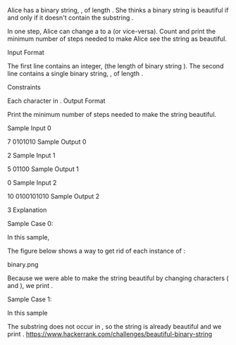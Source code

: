 Alice has a binary string, , of length . She thinks a binary string is beautiful if and only if it doesn't contain the substring .

In one step, Alice can change a  to a  (or vice-versa). Count and print the minimum number of steps needed to make Alice see the string as beautiful.

Input Format

The first line contains an integer,  (the length of binary string ). 
The second line contains a single binary string, , of length .

Constraints

Each character in .
Output Format

Print the minimum number of steps needed to make the string beautiful.

Sample Input 0

7
0101010
Sample Output 0

2
Sample Input 1

5
01100
Sample Output 1

0
Sample Input 2

10
0100101010
Sample Output 2

3
Explanation

Sample Case 0:

In this sample, 

The figure below shows a way to get rid of each instance of :

binary.png

Because we were able to make the string beautiful by changing  characters ( and ), we print .

Sample Case 1:

In this sample 

The substring  does not occur in , so the string is already beautiful and we print .
https://www.hackerrank.com/challenges/beautiful-binary-string
